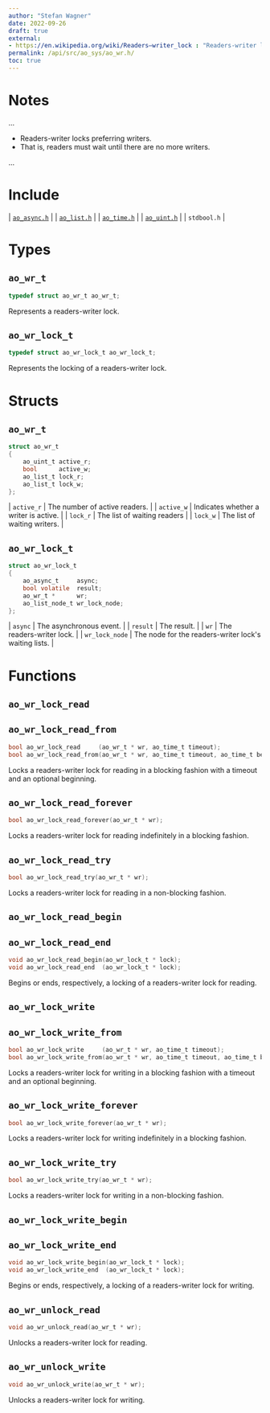 ```yaml
---
author: "Stefan Wagner"
date: 2022-09-26
draft: true
external:
- https://en.wikipedia.org/wiki/Readers–writer_lock : "Readers-writer lock"
permalink: /api/src/ao_sys/ao_wr.h/
toc: true
---
```


# Notes

...

- Readers-writer locks preferring writers.
- That is, readers must wait until there are no more writers.

...

# Include

| [`ao_async.h`](ao_async.h.md) |
| [`ao_list.h`](../ao/ao_list.h.md) |
| [`ao_time.h`](ao_time.h.md) |
| [`ao_uint.h`](../ao/ao_uint.h.md) |
| `stdbool.h` |

# Types

## `ao_wr_t`

```c
typedef struct ao_wr_t ao_wr_t;
```

Represents a readers-writer lock.

## `ao_wr_lock_t`

```c
typedef struct ao_wr_lock_t ao_wr_lock_t;
```

Represents the locking of a readers-writer lock.

# Structs

## `ao_wr_t`

```c
struct ao_wr_t
{
    ao_uint_t active_r;
    bool      active_w;
    ao_list_t lock_r;
    ao_list_t lock_w;
};
```

| `active_r` | The number of active readers. |
| `active_w` | Indicates whether a writer is active. |
| `lock_r` | The list of waiting readers |
| `lock_w` | The list of waiting writers. |

## `ao_wr_lock_t`

```c
struct ao_wr_lock_t
{
    ao_async_t     async;
    bool volatile  result;
    ao_wr_t *      wr;
    ao_list_node_t wr_lock_node;
};
```

| `async` | The asynchronous event. |
| `result` | The result. |
| `wr` | The readers-writer lock. |
| `wr_lock_node` | The node for the readers-writer lock's waiting lists. |

# Functions

## `ao_wr_lock_read`
## `ao_wr_lock_read_from`

```c
bool ao_wr_lock_read     (ao_wr_t * wr, ao_time_t timeout);
bool ao_wr_lock_read_from(ao_wr_t * wr, ao_time_t timeout, ao_time_t beginning);
```

Locks a readers-writer lock for reading in a blocking fashion with a timeout and an optional beginning.

## `ao_wr_lock_read_forever`

```c
bool ao_wr_lock_read_forever(ao_wr_t * wr);
```

Locks a readers-writer lock for reading indefinitely in a blocking fashion.

## `ao_wr_lock_read_try`

```c
bool ao_wr_lock_read_try(ao_wr_t * wr);
```

Locks a readers-writer lock for reading in a non-blocking fashion.

## `ao_wr_lock_read_begin`
## `ao_wr_lock_read_end`

```c
void ao_wr_lock_read_begin(ao_wr_lock_t * lock);
void ao_wr_lock_read_end  (ao_wr_lock_t * lock);
```

Begins or ends, respectively, a locking of a readers-writer lock for reading.

## `ao_wr_lock_write`
## `ao_wr_lock_write_from`

```c
bool ao_wr_lock_write     (ao_wr_t * wr, ao_time_t timeout);
bool ao_wr_lock_write_from(ao_wr_t * wr, ao_time_t timeout, ao_time_t beginning);
```

Locks a readers-writer lock for writing in a blocking fashion with a timeout and an optional beginning.

## `ao_wr_lock_write_forever`

```c
bool ao_wr_lock_write_forever(ao_wr_t * wr);
```

Locks a readers-writer lock for writing indefinitely in a blocking fashion.

## `ao_wr_lock_write_try`

```c
bool ao_wr_lock_write_try(ao_wr_t * wr);
```

Locks a readers-writer lock for writing in a non-blocking fashion.

## `ao_wr_lock_write_begin`
## `ao_wr_lock_write_end`

```c
void ao_wr_lock_write_begin(ao_wr_lock_t * lock);
void ao_wr_lock_write_end  (ao_wr_lock_t * lock);
```

Begins or ends, respectively, a locking of a readers-writer lock for writing.

## `ao_wr_unlock_read`

```c
void ao_wr_unlock_read(ao_wr_t * wr);
```

Unlocks a readers-writer lock for reading.

## `ao_wr_unlock_write`

```c
void ao_wr_unlock_write(ao_wr_t * wr);
```

Unlocks a readers-writer lock for writing.

